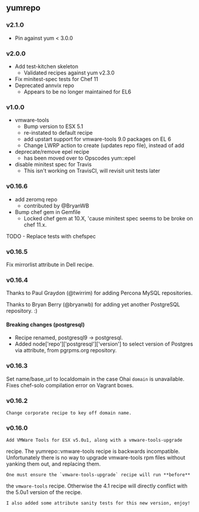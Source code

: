 ## yumrepo

### v2.1.0

* Pin against yum < 3.0.0

### v2.0.0

* Add test-kitchen skeleton
  - Validated recipes against yum v2.3.0
* Fix minitest-spec tests for Chef 11
* Deprecated annvix repo
  - Appears to be no longer maintained for EL6

### v1.0.0

* vmware-tools
  - Bump version to ESX 5.1
  - re-instated to default recipe
  - add upstart support for vmware-tools 9.0 packages on EL 6
  - Change LWRP action to create (updates repo file), instead of add
* deprecate/remove epel recipe
  - has been moved over to Opscodes yum::epel
* disable minitest spec for Travis
  - This isn't working on TravisCI, will revisit unit tests later

### v0.16.6

* add zeromq repo
  - contributed by @BryanWB
* Bump chef gem in Gemfile
  - Locked chef gem at 10.X, 'cause minitest spec seems to be broke
    on chef 11.x.
  
TODO - Replace tests with chefspec

### v0.16.5

Fix mirrorlist attribute in Dell recipe.

### v0.16.4

Thanks to Paul Graydon (@twirrim) for adding Percona MySQL repositories.

Thanks to Bryan Berry (@bryanwb) for adding yet another PostgreSQL
repository. :)

#### Breaking changes (postgresql)

* Recipe renamed, postgresql9 -> postgresql.
* Added node['repo']['postgresql']['version'] to select version of
  Postgres via attribute, from pgrpms.org repository.

### v0.16.3

Set name/base_url to localdomain in the case Ohai `domain` is
unavailable.  Fixes chef-solo compilation error on Vagrant boxes.

### v0.16.2

    Change corporate recipe to key off domain name.

### v0.16.0

    Add VMWare Tools for ESX v5.0u1, along with a vmware-tools-upgrade
recipe.  The yumrepo::vmware-tools recipe is backwards incompatible.
Unfortunately there is no way to upgrade vmware-tools rpm files without
yanking them out, and replacing them.

    One must ensure the `vmware-tools-upgrade` recipe will run **before**
the `vmware-tools` recipe.  Otherwise the 4.1 recipe will directly
conflict with the 5.0u1 version of the recipe.

    I also added some attribute sanity tests for this new version, enjoy!
